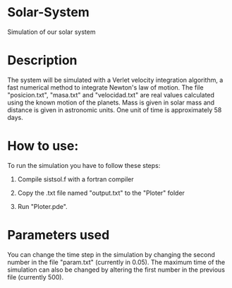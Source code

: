 # Solar-System
Simulation of our solar system

# Description

The system will be simulated with a Verlet velocity integration algorithm, a fast numerical method to integrate Newton's law of motion.
The file "posicion.txt", "masa.txt" and "velocidad.txt" are real values calculated using the known motion of the planets.
Mass is given in solar mass and distance is given in astronomic units. One unit of time is approximately 58 days. 



# How to use:

To run the simulation you have to follow these steps:

1. Compile sistsol.f with a fortran compiler

2. Copy the .txt file named "output.txt" to the "Ploter" folder

3. Run "Ploter.pde".

# Parameters used

You can change the time step in the simulation by changing the second number in the file "param.txt" (currently in 0.05).
The maximum time of the simulation can also be changed by altering the first number in the previous file (currently 500).
